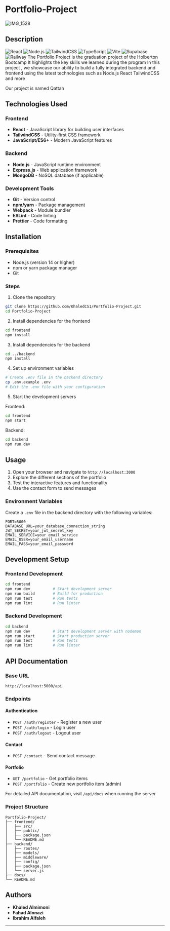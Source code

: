 # Portfolio-Project
![IMG_1528](https://github.com/user-attachments/assets/f683dfa3-4bdd-49a8-bbb4-2a4d0de61b5d)

## Description
![React](https://img.shields.io/badge/React-20232A?style=for-the-badge&logo=react&logoColor=61DAFB)
![Node.js](https://img.shields.io/badge/Node.js-339933?style=for-the-badge&logo=nodedotjs&logoColor=white)
![TailwindCSS](https://img.shields.io/badge/Tailwind_CSS-38B2AC?style=for-the-badge&logo=tailwind-css&logoColor=white)
![TypeScript](https://img.shields.io/badge/TypeScript-3178C6?style=for-the-badge&logo=typescript&logoColor=white)
![Vite](https://img.shields.io/badge/Vite-646CFF?style=for-the-badge&logo=vite&logoColor=white)
![Supabase](https://img.shields.io/badge/Supabase-3ECF8E?style=for-the-badge&logo=supabase&logoColor=white)
![Railway](https://img.shields.io/badge/Railway-6F2EEA?style=for-the-badge&logo=railway&logoColor=white)
The Portfolio Project is the graduation project of the Holberton Bootcamp It highlights the key skills we learned during the program In this project , we showcase our ability to build a fully integrated backend and frontend using the latest technologies such as Node.js React TailwindCSS and more

Our project is named Qattah



## Technologies Used

### Frontend
- **React** - JavaScript library for building user interfaces
- **TailwindCSS** - Utility-first CSS framework
- **JavaScript/ES6+** - Modern JavaScript features

### Backend
- **Node.js** - JavaScript runtime environment
- **Express.js** - Web application framework
- **MongoDB** - NoSQL database (if applicable)

### Development Tools
- **Git** - Version control
- **npm/yarn** - Package management
- **Webpack** - Module bundler
- **ESLint** - Code linting
- **Prettier** - Code formatting

## Installation

### Prerequisites
- Node.js (version 14 or higher)
- npm or yarn package manager
- Git

### Steps

1. Clone the repository
```bash
git clone https://github.com/KhaledCS1/Portfolio-Project.git
cd Portfolio-Project
```

2. Install dependencies for the frontend
```bash
cd frontend
npm install
```

3. Install dependencies for the backend
```bash
cd ../backend
npm install
```

4. Set up environment variables
```bash
# Create .env file in the backend directory
cp .env.example .env
# Edit the .env file with your configuration
```

5. Start the development servers

Frontend:
```bash
cd frontend
npm start
```

Backend:
```bash
cd backend
npm run dev
```

## Usage

1. Open your browser and navigate to `http://localhost:3000`
2. Explore the different sections of the portfolio
3. Test the interactive features and functionality
4. Use the contact form to send messages

### Environment Variables

Create a `.env` file in the backend directory with the following variables:

```env
PORT=5000
DATABASE_URL=your_database_connection_string
JWT_SECRET=your_jwt_secret_key
EMAIL_SERVICE=your_email_service
EMAIL_USER=your_email_username
EMAIL_PASS=your_email_password
```

## Development Setup

### Frontend Development
```bash
cd frontend
npm run dev          # Start development server
npm run build        # Build for production
npm run test         # Run tests
npm run lint         # Run linter
```

### Backend Development
```bash
cd backend
npm run dev          # Start development server with nodemon
npm run start        # Start production server
npm run test         # Run tests
npm run lint         # Run linter
```

## API Documentation

### Base URL
```
http://localhost:5000/api
```

### Endpoints

#### Authentication
- `POST /auth/register` - Register a new user
- `POST /auth/login` - Login user
- `POST /auth/logout` - Logout user

#### Contact
- `POST /contact` - Send contact message

#### Portfolio
- `GET /portfolio` - Get portfolio items
- `POST /portfolio` - Create new portfolio item (admin)

For detailed API documentation, visit `/api/docs` when running the server

### Project Structure
```
Portfolio-Project/
├── frontend/
│   ├── src/
│   ├── public/
│   ├── package.json
│   └── README.md
├── backend/
│   ├── routes/
│   ├── models/
│   ├── middleware/
│   ├── config/
│   ├── package.json
│   └── server.js
├── docs/
└── README.md
```
## Authors

- **Khaled Almimoni**
- **Fahad Alonazi**
- **Ibrahim Alfaleh**
---
